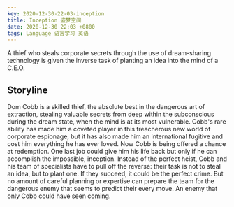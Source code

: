 ```yaml
---
key: 2020-12-30-22-03-inception
title: Inception 盗梦空间
date: 2020-12-30 22:03 +0800
tags: Language 语言学习 英语
---
```


A thief who steals corporate secrets through the use of dream-sharing technology is given the inverse task of planting an idea into the mind of a C.E.O.

## Storyline

Dom Cobb is a skilled thief, the absolute best in the dangerous art of extraction, stealing valuable secrets from deep within the subconscious during the dream state, when the mind is at its most vulnerable. Cobb's rare ability has made him a coveted player in this treacherous new world of corporate espionage, but it has also made him an international fugitive and cost him everything he has ever loved. Now Cobb is being offered a chance at redemption. One last job could give him his life back but only if he can accomplish the impossible, inception. Instead of the perfect heist, Cobb and his team of specialists have to pull off the reverse: their task is not to steal an idea, but to plant one. If they succeed, it could be the perfect crime. But no amount of careful planning or expertise can prepare the team for the dangerous enemy that seems to predict their every move. An enemy that only Cobb could have seen coming.

<!--more-->
